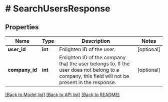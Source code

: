 # # SearchUsersResponse

## Properties

Name | Type | Description | Notes
------------ | ------------- | ------------- | -------------
**user_id** | **int** | Enlighten ID of the user. | [optional]
**company_id** | **int** | Enlighten ID of the company that the user belongs to. If the user does not belong to a company, this field will not be present in the response. | [optional]

[[Back to Model list]](../../README.md#models) [[Back to API list]](../../README.md#endpoints) [[Back to README]](../../README.md)
